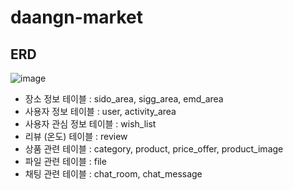 # daangn-market

## ERD
![image](https://github.com/CEOS-Developers/spring-daagn-market-18th/assets/68195241/79229d81-f3ef-4988-9479-0979f5d5b021)

- 장소 정보 테이블 : sido_area, sigg_area, emd_area
- 사용자 정보 테이블 : user, activity_area
- 사용자 관심 정보 테이블 : wish_list
- 리뷰 (온도) 테이블 : review
- 상품 관련 테이블 : category, product, price_offer, product_image
- 파일 관련 테이블 : file
- 채팅 관련 테이블 : chat_room, chat_message
